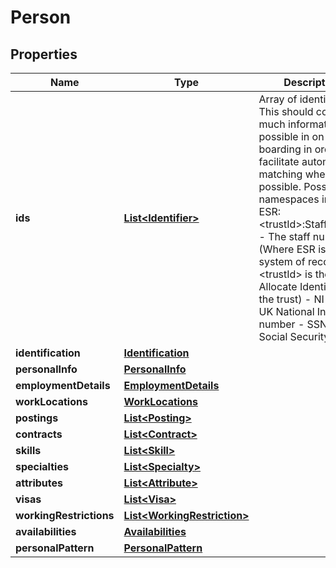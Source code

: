 

# Person

## Properties

Name | Type | Description | Notes
------------ | ------------- | ------------- | -------------
**ids** | [**List&lt;Identifier&gt;**](Identifier.md) |  Array of identifiers. This should contain as much information as possible in on-boarding in order to facilitate automatic matching where possible. Possible namespaces include - ESR:&lt;trustId&gt;:StaffNumber - The staff number (Where ESR is the system of record, and &lt;trustId&gt; is the Allocate Identifier for the trust) - NI  - the UK National Insurance number - SSN - Social Security   |  [optional]
**identification** | [**Identification**](Identification.md) |  |  [optional]
**personalInfo** | [**PersonalInfo**](PersonalInfo.md) |  |  [optional]
**employmentDetails** | [**EmploymentDetails**](EmploymentDetails.md) |  |  [optional]
**workLocations** | [**WorkLocations**](WorkLocations.md) |  |  [optional]
**postings** | [**List&lt;Posting&gt;**](Posting.md) |  |  [optional]
**contracts** | [**List&lt;Contract&gt;**](Contract.md) |  |  [optional]
**skills** | [**List&lt;Skill&gt;**](Skill.md) |  |  [optional]
**specialties** | [**List&lt;Specialty&gt;**](Specialty.md) |  |  [optional]
**attributes** | [**List&lt;Attribute&gt;**](Attribute.md) |  |  [optional]
**visas** | [**List&lt;Visa&gt;**](Visa.md) |  |  [optional]
**workingRestrictions** | [**List&lt;WorkingRestriction&gt;**](WorkingRestriction.md) |  |  [optional]
**availabilities** | [**Availabilities**](Availabilities.md) |  |  [optional]
**personalPattern** | [**PersonalPattern**](PersonalPattern.md) |  |  [optional]



